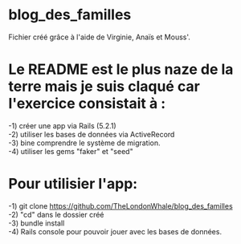 # blog_des_familles

Fichier créé grâce à l'aide de Virginie, Anaïs et Mouss'. 

<h1>Le README est le plus naze de la terre mais je suis claqué car l'exercice consistait à :</h1>

-1) créer une app via Rails (5.2.1) </br>
-2) utiliser les bases de données via ActiveRecord</br>
-3) bine comprendre le système de migration.</br>
-4) utiliser les gems "faker" et "seed"</br>

<h1>Pour utilisier l'app:</h1>

-1) git clone https://github.com/TheLondonWhale/blog_des_familles</br>
-2) "cd" dans le dossier créé</br>
-3) bundle install</br>
-4) Rails console pour pouvoir jouer avec les bases de données.</br>

